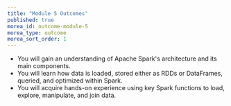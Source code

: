 ```yaml
---
title: "Module 5 Outcomes"
published: true
morea_id: outcome-module-5
morea_type: outcome
morea_sort_order: 1
---
```


  
* You will gain an understanding of Apache Spark's architecture and its main components.
* You will learn how data is loaded, stored either as RDDs or DataFrames, queried, and optimized within Spark.
* You will acquire hands-on experience using key Spark functions to load, explore, manipulate, and join data.
